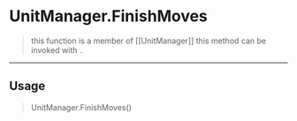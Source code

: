 # UnitManager.FinishMoves
> this function is a member of [[UnitManager]]
> this method can be invoked with `.`
-----
## Usage
> UnitManager.FinishMoves()
